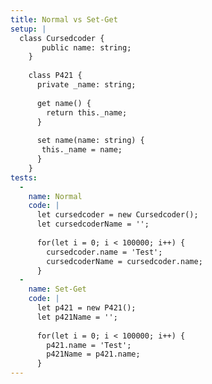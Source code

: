 ```yaml
---
title: Normal vs Set-Get
setup: |
  class Cursedcoder {
       public name: string;
    }
    
    class P421 {
      private _name: string;
    
      get name() {
        return this._name;
      }
    
      set name(name: string) {
       this._name = name;
      }
    }
tests:
  -
    name: Normal
    code: |
      let cursedcoder = new Cursedcoder();
      let cursedcoderName = '';
      
      for(let i = 0; i < 100000; i++) {
        cursedcoder.name = 'Test';
        cursedcoderName = cursedcoder.name;
      }
  -
    name: Set-Get
    code: |
      let p421 = new P421();
      let p421Name = '';
      
      for(let i = 0; i < 100000; i++) {
        p421.name = 'Test';
        p421Name = p421.name;
      }
---
```


